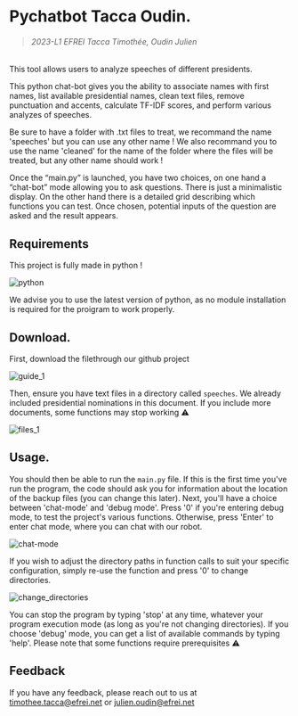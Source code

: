 # Pychatbot Tacca Oudin.
> ###### 2023-L1 EFREI Tacca Timothée, Oudin Julien


This tool allows users to analyze speeches of different presidents.

This python chat-bot gives you the ability to associate names with first names, list available presidential names, clean text files, remove punctuation and accents, calculate TF-IDF scores, and perform various analyzes of speeches.

Be sure to have a folder with .txt files to treat, we recommand the name 'speeches' but you can use any other name !
We also recommand you to use the name 'cleaned' for the name of the folder where the files will be treated, but any other name should work !

Once the “main.py” is launched, you have two choices, on one hand a “chat-bot” mode allowing you to ask questions. There is just a minimalistic display. On the other hand there is a detailed grid describing which functions you can test. Once chosen, potential inputs of the question are asked and the result appears.

## Requirements

This project is fully made in python !

![python](https://img.shields.io/badge/Python-FFD43B?style=for-the-badge&logo=python&logoColor=blue)

We advise you to use the latest version of python, as no module installation is required for the proigram to work properly. 

## Download.

First, download the filethrough our github project

![guide_1](https://github.com/timotheetacca/pychatbot-tacca-oudin-int2/assets/66522009/da603e89-24a9-46bd-9b94-2df5fcd4d3f9)


Then, ensure you have text files in a directory called `speeches`. We already included presidential nominations in this document. If you include more documents, some functions may stop working ⚠

![files_1](https://github.com/timotheetacca/pychatbot-tacca-oudin-int2/assets/66522009/e7d9f737-4b7b-4f85-be99-fc2d04f24841)

## Usage.

You should then be able to run the `main.py` file. If this is the first time you've run the program, the code should ask you for information about the location of the backup files (you can change this later). Next, you'll have a choice between 'chat-mode' and 'debug mode'. Press '0' if you're entering debug mode, to test the project's various functions. Otherwise, press 'Enter' to enter chat mode, where you can chat with our robot.

![chat-mode](https://github.com/timotheetacca/pychatbot-tacca-oudin-int2/assets/66522009/55061103-c65d-4af1-8c55-df11873dbc6c)

If you wish to adjust the directory paths in function calls to suit your specific configuration, simply re-use the function and press '0' to change directories. 

![change_directories](https://github.com/timotheetacca/pychatbot-tacca-oudin-int2/assets/66522009/ad7b38c1-143a-4358-9f60-6c4ad3192285)

You can stop the program by typing 'stop' at any time, whatever your program execution mode (as long as you're not changing directories).
If you choose 'debug' mode, you can get a list of available commands by typing 'help'. Please note that some functions require prerequisites ⚠

## Feedback

If you have any feedback, please reach out to us at timothee.tacca@efrei.net or julien.oudin@efrei.net
